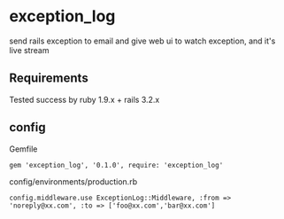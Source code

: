 exception_log
=============

send rails exception to email and give web ui to watch exception, and it's live stream

## Requirements
  
  Tested success by ruby 1.9.x + rails 3.2.x

## config

  Gemfile

    gem 'exception_log', '0.1.0', require: 'exception_log'
  
  config/environments/production.rb 

    config.middleware.use ExceptionLog::Middleware, :from => 'noreply@xx.com', :to => ['foo@xx.com','bar@xx.com']
  
